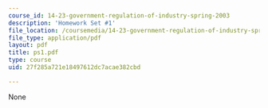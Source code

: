 ```yaml
---
course_id: 14-23-government-regulation-of-industry-spring-2003
description: 'Homework Set #1'
file_location: /coursemedia/14-23-government-regulation-of-industry-spring-2003/27f285a721e18497612dc7acae382cbd_ps1.pdf
file_type: application/pdf
layout: pdf
title: ps1.pdf
type: course
uid: 27f285a721e18497612dc7acae382cbd

---
```

None